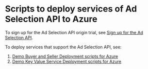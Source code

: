 # Scripts to deploy services of Ad Selection API to Azure
 
To sign up for the Ad Selection API origin trial, see [Sign up for the Ad Selection API](https://learn.microsoft.com/microsoft-edge/web-platform/ad-selection-api).  

To deploy services that support the Ad Selection API, see:
1. [Demo Buyer and Seller Deployment scripts for Azure](azure/buyer-seller-services/environment/demo/README.md)
2. [Demo Key Value Service Deployment scripts for Azure](azure/key-value-service/environment/demo/README.md)